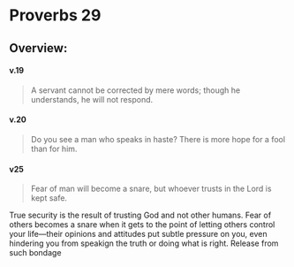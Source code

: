 # Proverbs 29

## Overview:

#### v.19
>A servant cannot be corrected by mere words; though he understands, he will not respond.

#### v.20
>Do you see a man who speaks in haste? There is more hope for a fool than for him.

#### v25
>Fear of man will become a snare, but whoever trusts in the Lord is kept safe.

True security is the result of trusting God and not other humans. Fear of others becomes a snare when it gets to the point of letting others control your life—their opinions and attitudes put subtle pressure on you, even hindering you from speakign the truth or doing what is right. Release from such bondage


